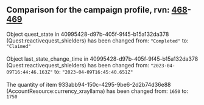 ## Comparison for the campaign profile, rvn: [468](https://github.com/PRO100KatYT/FortniteProfileRevisions/tree/main/profiles/campaign/468%20campaign.json)-[469](https://github.com/PRO100KatYT/FortniteProfileRevisions/tree/main/profiles/campaign/469%20campaign.json)

Object quest_state in 40995428-d97b-405f-9f45-b15a132da378 (Quest:reactivequest_shielders) has been changed from: `"Completed"` to: `"Claimed"`
<br><br>
Object last_state_change_time in 40995428-d97b-405f-9f45-b15a132da378 (Quest:reactivequest_shielders) has been changed from: `"2023-04-09T16:44:46.163Z"` to: `"2023-04-09T16:45:40.651Z"`
<br><br>
The quantity of item 933abb94-150c-4295-9be6-2d2b74d36e88 (AccountResource:currency_xrayllama) has been changed from: `1650` to: `1750`
<br><br>
